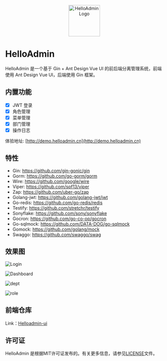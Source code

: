 <p align="center"><a href="https://demo.helloadmin.cn" target="_blank"><img src="https://raw.githubusercontent.com/heliosker/helloadmin/main/images/logo.png" width="100" alt="HelloAdmin Logo"></a></p>

# HelloAdmin

HelloAdmin 是一个基于 Gin + Ant Design Vue UI 的前后端分离管理系统，前端使用 Ant Design Vue UI，后端使用 Gin 框架。

## 内置功能

- [x] JWT 登录
- [x] 角色管理
- [x] 菜单管理
- [x] 部门管理
- [x] 操作日志

体验地址: [http://demo.helloadmin.cn](http://demo.helloadmin.cn)

## 特性

* Gin: https://github.com/gin-gonic/gin
* Gorm: https://github.com/go-gorm/gorm
* Wire: https://github.com/google/wire
* Viper: https://github.com/spf13/viper
* Zap: https://github.com/uber-go/zap
* Golang-jwt: https://github.com/golang-jwt/jwt
* Go-redis: https://github.com/go-redis/redis
* Testify: https://github.com/stretchr/testify
* Sonyflake: https://github.com/sony/sonyflake
* Gocron: https://github.com/go-co-op/gocron
* Go-sqlmock: https://github.com/DATA-DOG/go-sqlmock
* Gomock: https://github.com/golang/mock
* Swaggo: https://github.com/swaggo/swag

## 效果图

![Login](https://raw.githubusercontent.com/heliosker/helloadmin/main/images/login.png)

![Dashboard](https://raw.githubusercontent.com/heliosker/helloadmin/main/images/dashboard.png)

![dept](https://raw.githubusercontent.com/heliosker/helloadmin/main/images/dept.png)

![role](https://raw.githubusercontent.com/heliosker/helloadmin/main/images/role.png)

## 前端仓库

Link：[Helloadmin-ui](https://github.com/susie721/helloadmin-vue)

## 许可证

HelloAdmin 是根据MIT许可证发布的。有关更多信息，请参见[LICENSE](LICENSE)文件。
